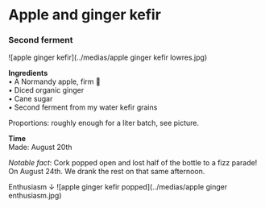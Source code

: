 # Apple and ginger kefir
### Second ferment

![apple ginger kefir](../medias/apple ginger kefir lowres.jpg)

**Ingredients**  
• A Normandy apple, firm 🍎  
• Diced organic ginger  
• Cane sugar  
• Second ferment from my water kefir grains  

Proportions: roughly enough for a liter batch, see picture.

**Time**  
Made: August 20th  

_Notable fact_: Cork popped open and lost half of the bottle to a fizz parade! On August 24th. 
We drank the rest on that same afternoon.

Enthusiasm ↓
![apple ginger kefir popped](../medias/apple ginger enthusiasm.jpg)
